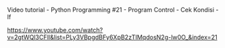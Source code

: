 Video tutorial - Python Programming #21 - Program Control - Cek Kondisi - If

https://www.youtube.com/watch?v=2gtWQl3CFlI&list=PLy3VBpgdBFy6XpB2zTIMqdosN2g-lw0O_&index=21
